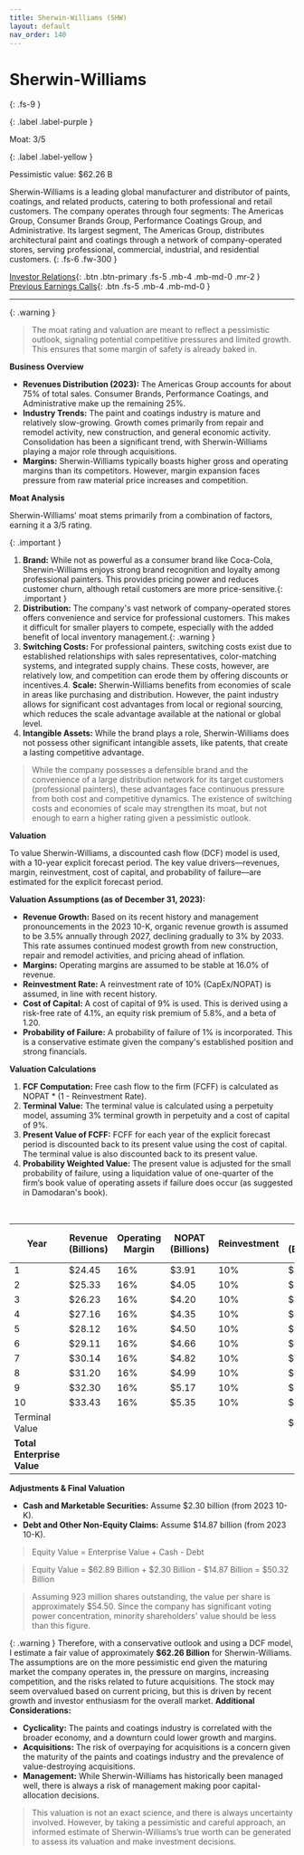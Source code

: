 ```yaml
---
title: Sherwin-Williams (SHW)
layout: default
nav_order: 140
---
```


# Sherwin-Williams
{: .fs-9 }

{: .label .label-purple }

Moat: 3/5

{: .label .label-yellow }

Pessimistic value: $62.26 B

Sherwin-Williams is a leading global manufacturer and distributor of paints, coatings, and related products, catering to both professional and retail customers. The company operates through four segments: The Americas Group, Consumer Brands Group, Performance Coatings Group, and Administrative.  Its largest segment, The Americas Group, distributes architectural paint and coatings through a network of company-operated stores, serving professional, commercial, industrial, and residential customers.
{: .fs-6 .fw-300 }

[Investor Relations](https://www.google.com/search?q=SHW+investor+relations){: .btn .btn-primary .fs-5 .mb-4 .mb-md-0 .mr-2 }
[Previous Earnings Calls](https://discountingcashflows.com/company/SHW/transcripts/){: .btn .fs-5 .mb-4 .mb-md-0 }

---

{: .warning } 
>The moat rating and valuation are meant to reflect a pessimistic outlook, signaling potential competitive pressures and limited growth. This ensures that some margin of safety is already baked in.


**Business Overview**

* **Revenues Distribution (2023):** The Americas Group accounts for about 75% of total sales. Consumer Brands, Performance Coatings, and Administrative make up the remaining 25%.
* **Industry Trends:** The paint and coatings industry is mature and relatively slow-growing. Growth comes primarily from repair and remodel activity, new construction, and general economic activity.  Consolidation has been a significant trend, with Sherwin-Williams playing a major role through acquisitions.
* **Margins:** Sherwin-Williams typically boasts higher gross and operating margins than its competitors. However, margin expansion faces pressure from raw material price increases and competition.

**Moat Analysis**

Sherwin-Williams' moat stems primarily from a combination of factors, earning it a 3/5 rating.

{: .important }
1. **Brand:**  While not as powerful as a consumer brand like Coca-Cola, Sherwin-Williams enjoys strong brand recognition and loyalty among professional painters.  This provides pricing power and reduces customer churn, although retail customers are more price-sensitive.{: .important }
2. **Distribution:** The company's vast network of company-operated stores offers convenience and service for professional customers.  This makes it difficult for smaller players to compete, especially with the added benefit of local inventory management.{: .warning }
3. **Switching Costs:**  For professional painters, switching costs exist due to established relationships with sales representatives, color-matching systems, and integrated supply chains. These costs, however, are relatively low, and competition can erode them by offering discounts or incentives.4. **Scale:**  Sherwin-Williams benefits from economies of scale in areas like purchasing and distribution. However, the paint industry allows for significant cost advantages from local or regional sourcing, which reduces the scale advantage available at the national or global level.
5. **Intangible Assets:**  While the brand plays a role, Sherwin-Williams does not possess other significant intangible assets, like patents, that create a lasting competitive advantage.

> While the company possesses a defensible brand and the convenience of a large distribution network for its target customers (professional painters), these advantages face continuous pressure from both cost and competitive dynamics. The existence of switching costs and economies of scale may strengthen its moat, but not enough to earn a higher rating given a pessimistic outlook.

**Valuation**

To value Sherwin-Williams, a discounted cash flow (DCF) model is used, with a 10-year explicit forecast period. The key value drivers—revenues, margin, reinvestment, cost of capital, and probability of failure—are estimated for the explicit forecast period. 

**Valuation Assumptions (as of December 31, 2023):**

* **Revenue Growth:** Based on its recent history and management pronouncements in the 2023 10-K, organic revenue growth is assumed to be 3.5% annually through 2027, declining gradually to 3% by 2033. This rate assumes continued modest growth from new construction, repair and remodel activities, and pricing ahead of inflation.
* **Margins:** Operating margins are assumed to be stable at 16.0% of revenue.
* **Reinvestment Rate:** A reinvestment rate of 10% (CapEx/NOPAT) is assumed, in line with recent history.
* **Cost of Capital:** A cost of capital of 9% is used.  This is derived using a risk-free rate of 4.1%, an equity risk premium of 5.8%, and a beta of 1.20.
* **Probability of Failure:** A probability of failure of 1% is incorporated. This is a conservative estimate given the company's established position and strong financials.

**Valuation Calculations**

1. **FCF Computation:** Free cash flow to the firm (FCFF) is calculated as NOPAT * (1 - Reinvestment Rate). 
2. **Terminal Value:** The terminal value is calculated using a perpetuity model, assuming 3% terminal growth in perpetuity and a cost of capital of 9%.
3. **Present Value of FCFF:**  FCFF for each year of the explicit forecast period is discounted back to its present value using the cost of capital.  The terminal value is also discounted back to its present value.
4. **Probability Weighted Value:** The present value is adjusted for the small probability of failure, using a liquidation value of one-quarter of the firm’s book value of operating assets if failure does occur (as suggested in Damodaran's book).


<br>

| Year | Revenue (Billions) | Operating Margin | NOPAT (Billions) | Reinvestment | FCFF (Billions) | PV Factor | PV of FCFF (Billions)|
|---|---|---|---|---|---|---|---|
| 1 | $24.45 | 16% | $3.91 | 10% | $3.52 | 0.917 | $3.23 |
| 2 | $25.33 | 16% | $4.05 | 10% | $3.65 | 0.842 | $3.07 |
| 3 | $26.23 | 16% | $4.20 | 10% | $3.78 | 0.772 | $2.92 |
| 4 | $27.16 | 16% | $4.35 | 10% | $3.91 | 0.708 | $2.77 |
| 5 | $28.12 | 16% | $4.50 | 10% | $4.05 | 0.650 | $2.63 |
| 6 | $29.11 | 16% | $4.66 | 10% | $4.19 | 0.596 | $2.50 |
| 7 | $30.14 | 16% | $4.82 | 10% | $4.34 | 0.547 | $2.37 |
| 8 | $31.20 | 16% | $4.99 | 10% | $4.49 | 0.502 | $2.25 |
| 9 | $32.30 | 16% | $5.17 | 10% | $4.65 | 0.460 | $2.14 |
| 10 | $33.43 | 16% | $5.35 | 10% | $4.82 | 0.422 | $2.04 |
| Terminal Value |  |  |  |  | $68.66 | 0.422 | $29.01|
| **Total Enterprise Value** |  |  |  |  |  |  | **$62.89 Billion** |

**Adjustments & Final Valuation**

* **Cash and Marketable Securities:**  Assume $2.30 billion (from 2023 10-K).
* **Debt and Other Non-Equity Claims:** Assume $14.87 billion (from 2023 10-K).


> Equity Value = Enterprise Value + Cash - Debt

> Equity Value = $62.89 Billion + $2.30 Billion - $14.87 Billion = $50.32 Billion

> Assuming 923 million shares outstanding, the value per share is approximately $54.50. Since the company has significant voting power concentration, minority shareholders' value should be less than this figure.


{: .warning }
Therefore, with a conservative outlook and using a DCF model, I estimate a fair value of approximately **$62.26 Billion** for Sherwin-Williams. The assumptions are on the more pessimistic end given the maturing market the company operates in, the pressure on margins, increasing competition, and the risks related to future acquisitions. The stock may seem overvalued based on current pricing, but this is driven by recent growth and investor enthusiasm for the overall market.
**Additional Considerations:**

* **Cyclicality:** The paints and coatings industry is correlated with the broader economy, and a downturn could lower growth and margins.
* **Acquisitions:** The risk of overpaying for acquisitions is a concern given the maturity of the paints and coatings industry and the prevalence of value-destroying acquisitions.
* **Management:** While Sherwin-Williams has historically been managed well, there is always a risk of management making poor capital-allocation decisions.

>This valuation is not an exact science, and there is always uncertainty involved. However, by taking a pessimistic and careful approach, an informed estimate of Sherwin-Williams’s true worth can be generated to assess its valuation and make investment decisions.